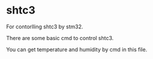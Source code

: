 # shtc3
For contorlling shtc3 by stm32.

There are some basic cmd to control shtc3.

You can get temperature and humidity by cmd in this file.
